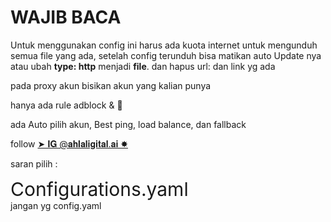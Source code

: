 <h1>WAJIB BACA</h1>

Untuk menggunakan config ini harus ada kuota internet untuk mengunduh semua file yang ada, setelah config terunduh bisa matikan auto Update nya atau ubah <b>type: http</b> menjadi <b>file</b>. dan hapus url: dan link yg ada

pada proxy akun bisikan akun yang kalian punya

hanya ada rule adblock & 🔞

ada Auto pilih akun, Best ping, load balance, dan fallback

follow <a href="https://instagram.com/ahladigital.ai" > ➤ 𝐈𝐆 @𝐚𝐡𝐥𝐚𝐥𝐢𝐠𝐢𝐭𝐚𝐥.𝐚𝐢 ✸</a>

saran pilih : <div style ="font-size:30px;">Configurations.yaml</div> jangan yg config.yaml
